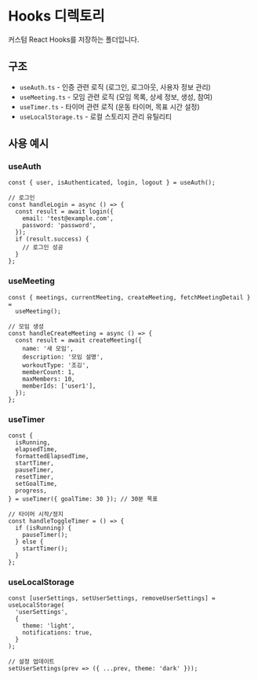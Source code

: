 # Hooks 디렉토리

커스텀 React Hooks를 저장하는 폴더입니다.

## 구조

- `useAuth.ts` - 인증 관련 로직 (로그인, 로그아웃, 사용자 정보 관리)
- `useMeeting.ts` - 모임 관련 로직 (모임 목록, 상세 정보, 생성, 참여)
- `useTimer.ts` - 타이머 관련 로직 (운동 타이머, 목표 시간 설정)
- `useLocalStorage.ts` - 로컬 스토리지 관리 유틸리티

## 사용 예시

### useAuth

```tsx
const { user, isAuthenticated, login, logout } = useAuth();

// 로그인
const handleLogin = async () => {
  const result = await login({
    email: 'test@example.com',
    password: 'password',
  });
  if (result.success) {
    // 로그인 성공
  }
};
```

### useMeeting

```tsx
const { meetings, currentMeeting, createMeeting, fetchMeetingDetail } =
  useMeeting();

// 모임 생성
const handleCreateMeeting = async () => {
  const result = await createMeeting({
    name: '새 모임',
    description: '모임 설명',
    workoutType: '조깅',
    memberCount: 1,
    maxMembers: 10,
    memberIds: ['user1'],
  });
};
```

### useTimer

```tsx
const {
  isRunning,
  elapsedTime,
  formattedElapsedTime,
  startTimer,
  pauseTimer,
  resetTimer,
  setGoalTime,
  progress,
} = useTimer({ goalTime: 30 }); // 30분 목표

// 타이머 시작/정지
const handleToggleTimer = () => {
  if (isRunning) {
    pauseTimer();
  } else {
    startTimer();
  }
};
```

### useLocalStorage

```tsx
const [userSettings, setUserSettings, removeUserSettings] = useLocalStorage(
  'userSettings',
  {
    theme: 'light',
    notifications: true,
  }
);

// 설정 업데이트
setUserSettings(prev => ({ ...prev, theme: 'dark' }));
```
